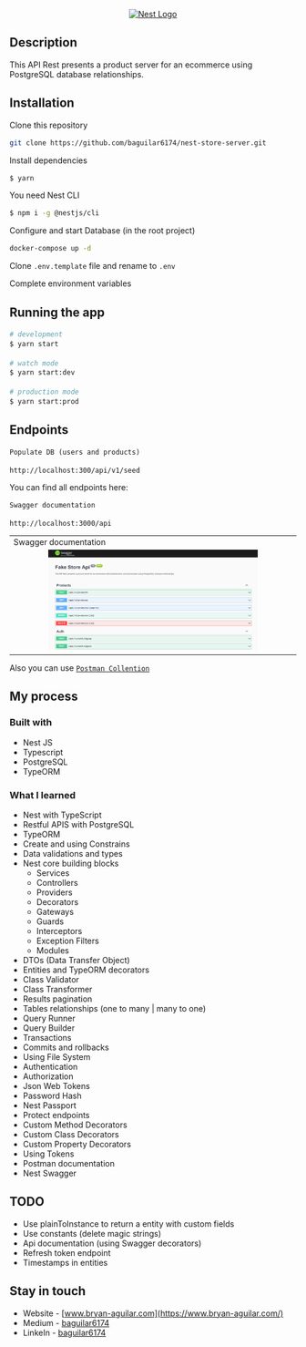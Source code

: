 <p align="center">
  <a href="http://nestjs.com/" target="blank"><img src="https://nestjs.com/img/logo-small.svg" width="200" alt="Nest Logo" /></a>
</p>

[circleci-image]: https://img.shields.io/circleci/build/github/nestjs/nest/master?token=abc123def456
[circleci-url]: https://circleci.com/gh/nestjs/nest

## Description

This API Rest presents a product server for an ecommerce using PostgreSQL database relationships.

## Installation

Clone this repository

```bash
git clone https://github.com/baguilar6174/nest-store-server.git
```

Install dependencies

```bash
$ yarn
```

You need Nest CLI

```bash
$ npm i -g @nestjs/cli
```

Configure and start Database (in the root project)

```bash
docker-compose up -d
```

Clone `.env.template` file and rename to `.env`

Complete environment variables

## Running the app

```bash
# development
$ yarn start

# watch mode
$ yarn start:dev

# production mode
$ yarn start:prod
```

## Endpoints

```
Populate DB (users and products)

http://localhost:300/api/v1/seed
```

You can find all endpoints here:

```
Swagger documentation

http://localhost:3000/api
```

<table>
  <tr>
    <td>Swagger documentation</td>
  </tr>
  <tr>
    <td align="center" valign="center"><img src="./media/swagger.png" width="75%"></td>
  </tr>
</table>

Also you can use [`Postman Collention`](./media/postman_collection.json)

## My process

### Built with

- Nest JS
- Typescript
- PostgreSQL
- TypeORM

### What I learned

- Nest with TypeScript
- Restful APIS with PostgreSQL
- TypeORM
- Create and using Constrains
- Data validations and types
- Nest core building blocks
  - Services
  - Controllers
  - Providers
  - Decorators
  - Gateways
  - Guards
  - Interceptors
  - Exception Filters
  - Modules
- DTOs (Data Transfer Object)
- Entities and TypeORM decorators
- Class Validator
- Class Transformer
- Results pagination
- Tables relationships (one to many | many to one)
- Query Runner
- Query Builder
- Transactions
- Commits and rollbacks
- Using File System
- Authentication
- Authorization
- Json Web Tokens
- Password Hash
- Nest Passport
- Protect endpoints
- Custom Method Decorators
- Custom Class Decorators
- Custom Property Decorators
- Using Tokens
- Postman documentation
- Nest Swagger

## TODO

- Use plainToInstance to return a entity with custom fields
- Use constants (delete magic strings)
- Api documentation (using Swagger decorators)
- Refresh token endpoint
- Timestamps in entities

## Stay in touch

- Website - [www.bryan-aguilar.com](https://www.bryan-aguilar.com/)
- Medium - [baguilar6174](https://baguilar6174.medium.com/)
- LinkeIn - [baguilar6174](https://www.linkedin.com/in/baguilar6174)
